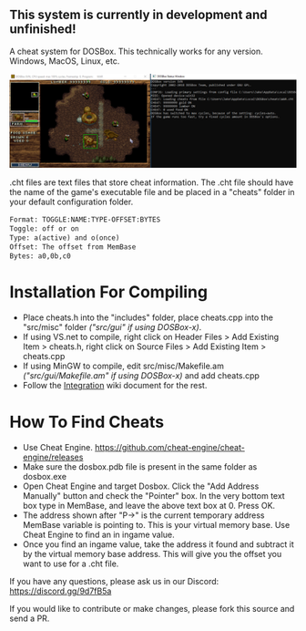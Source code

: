 ## This system is currently in development and unfinished!

A cheat system for DOSBox. This technically works for any version. Windows, MacOS, Linux, etc.

![](screenshot.png)

.cht files are text files that store cheat information. The .cht file should have the name of the game's executable file and be placed in a "cheats" folder in your default configuration folder.

    Format: TOGGLE:NAME:TYPE-OFFSET:BYTES
    Toggle: off or on
    Type: a(active) and o(once)
	Offset: The offset from MemBase
    Bytes: a0,0b,c0

# Installation For Compiling
- Place cheats.h into the "includes" folder, place cheats.cpp into the "src/misc" folder _("src/gui" if using DOSBox-x)_.
- If using VS.net to compile, right click on Header Files > Add Existing Item > cheats.h, right click on Source Files > Add Existing Item > cheats.cpp
- If using MinGW to compile, edit src/misc/Makefile.am _("src/gui/Makefile.am" if using DOSBox-x)_ and add cheats.cpp
- Follow the [Integration](https://github.com/erfg12/dosbox-cheats/wiki/Integration) wiki document for the rest.

# How To Find Cheats
- Use Cheat Engine. https://github.com/cheat-engine/cheat-engine/releases
- Make sure the dosbox.pdb file is present in the same folder as dosbox.exe
- Open Cheat Engine and target Dosbox. Click the "Add Address Manually" button and check the "Pointer" box. In the very bottom text box type in MemBase, and leave the above text box at 0. Press OK.
- The address shown after "P->" is the current temporary address MemBase variable is pointing to. This is your virtual memory base. Use Cheat Engine to find an in ingame value.
- Once you find an ingame value, take the address it found and subtract it by the virtual memory base address. This will give you the offset you want to use for a .cht file.

If you have any questions, please ask us in our Discord: https://discord.gg/9d7fB5a

If you would like to contribute or make changes, please fork this source and send a PR.
